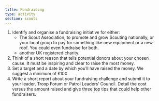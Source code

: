 ```yaml
---
title: Fundraising
type: activity
section: scouts
---
```


1. Identify and organise a fundraising initiative for either:
	* The Scout Association, to promote and grow Scouting nationally, or your local group to pay for something like new equipment or a new roof. You could even fundraise for both.
	* another UK registered charity.
1. Think of a short reason that tells potential donors about your chosen cause. It must be inspiring and clear to raise the most money.
1. Set a target and a date by which you’ll have raised the money. We suggest a minimum of £100.
1. Write a short report about your fundraising challenge and submit it to your leader, Troop Forum or Patrol Leaders’ Council. Detail the cost versus the amount raised and give three top tips that could help other fundraisers.